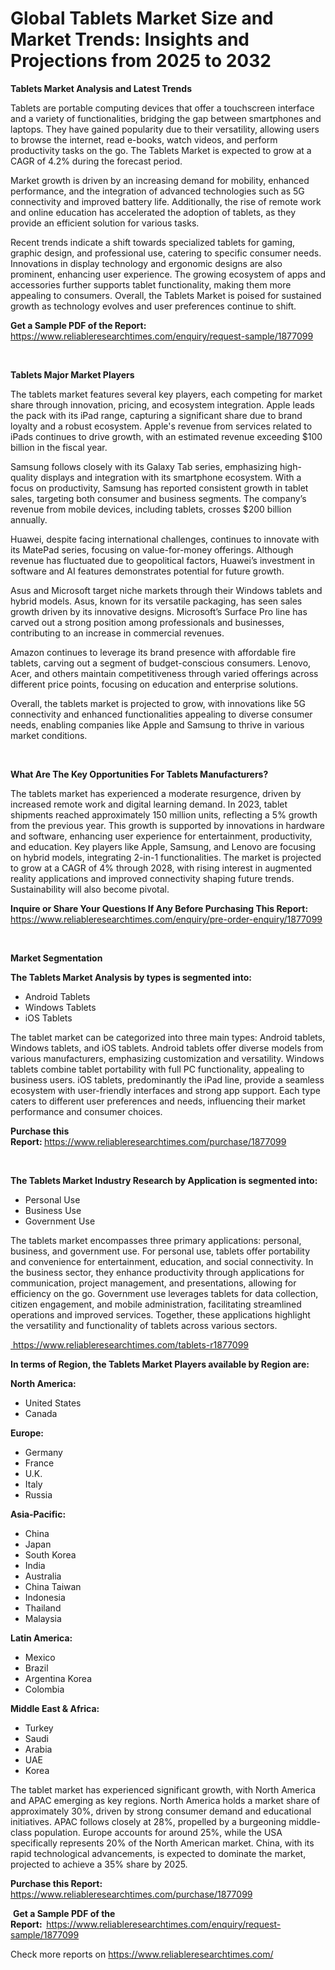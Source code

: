 <p><h1>Global Tablets Market Size and Market Trends: Insights and Projections from 2025 to 2032</h1></p><p><strong>Tablets Market Analysis and Latest Trends</strong></p>
<p><p>Tablets are portable computing devices that offer a touchscreen interface and a variety of functionalities, bridging the gap between smartphones and laptops. They have gained popularity due to their versatility, allowing users to browse the internet, read e-books, watch videos, and perform productivity tasks on the go. The Tablets Market is expected to grow at a CAGR of 4.2% during the forecast period.</p><p>Market growth is driven by an increasing demand for mobility, enhanced performance, and the integration of advanced technologies such as 5G connectivity and improved battery life. Additionally, the rise of remote work and online education has accelerated the adoption of tablets, as they provide an efficient solution for various tasks.</p><p>Recent trends indicate a shift towards specialized tablets for gaming, graphic design, and professional use, catering to specific consumer needs. Innovations in display technology and ergonomic designs are also prominent, enhancing user experience. The growing ecosystem of apps and accessories further supports tablet functionality, making them more appealing to consumers. Overall, the Tablets Market is poised for sustained growth as technology evolves and user preferences continue to shift.</p></p>
<p><strong>Get a Sample PDF of the Report:&nbsp;</strong> <a href="https://www.reliableresearchtimes.com/enquiry/request-sample/1877099?utm_campaign=3518&utm_medium=2&utm_source=Github&utm_content=ia&utm_term=06042025&utm_id=tablets">https://www.reliableresearchtimes.com/enquiry/request-sample/1877099</a></p>
<p>&nbsp;</p>
<p><strong>Tablets Major Market Players</strong></p>
<p><p>The tablets market features several key players, each competing for market share through innovation, pricing, and ecosystem integration. Apple leads the pack with its iPad range, capturing a significant share due to brand loyalty and a robust ecosystem. Apple's revenue from services related to iPads continues to drive growth, with an estimated revenue exceeding $100 billion in the fiscal year.</p><p>Samsung follows closely with its Galaxy Tab series, emphasizing high-quality displays and integration with its smartphone ecosystem. With a focus on productivity, Samsung has reported consistent growth in tablet sales, targeting both consumer and business segments. The company’s revenue from mobile devices, including tablets, crosses $200 billion annually.</p><p>Huawei, despite facing international challenges, continues to innovate with its MatePad series, focusing on value-for-money offerings. Although revenue has fluctuated due to geopolitical factors, Huawei’s investment in software and AI features demonstrates potential for future growth.</p><p>Asus and Microsoft target niche markets through their Windows tablets and hybrid models. Asus, known for its versatile packaging, has seen sales growth driven by its innovative designs. Microsoft’s Surface Pro line has carved out a strong position among professionals and businesses, contributing to an increase in commercial revenues.</p><p>Amazon continues to leverage its brand presence with affordable fire tablets, carving out a segment of budget-conscious consumers. Lenovo, Acer, and others maintain competitiveness through varied offerings across different price points, focusing on education and enterprise solutions.</p><p>Overall, the tablets market is projected to grow, with innovations like 5G connectivity and enhanced functionalities appealing to diverse consumer needs, enabling companies like Apple and Samsung to thrive in various market conditions.</p></p>
<p>&nbsp;</p>
<p><strong>What Are The Key Opportunities For Tablets Manufacturers?</strong></p>
<p><p>The tablets market has experienced a moderate resurgence, driven by increased remote work and digital learning demand. In 2023, tablet shipments reached approximately 150 million units, reflecting a 5% growth from the previous year. This growth is supported by innovations in hardware and software, enhancing user experience for entertainment, productivity, and education. Key players like Apple, Samsung, and Lenovo are focusing on hybrid models, integrating 2-in-1 functionalities. The market is projected to grow at a CAGR of 4% through 2028, with rising interest in augmented reality applications and improved connectivity shaping future trends. Sustainability will also become pivotal.</p></p>
<p><strong>Inquire or Share Your Questions If Any Before Purchasing This Report:</strong> <a href="https://www.reliableresearchtimes.com/enquiry/pre-order-enquiry/1877099?utm_campaign=3518&utm_medium=2&utm_source=Github&utm_content=ia&utm_term=06042025&utm_id=tablets">https://www.reliableresearchtimes.com/enquiry/pre-order-enquiry/1877099</a></p>
<p>&nbsp;</p>
<p><strong>Market Segmentation</strong></p>
<p><strong>The Tablets Market Analysis by types is segmented into:</strong></p>
<p><ul><li>Android Tablets</li><li>Windows Tablets</li><li>iOS Tablets</li></ul></p>
<p><p>The tablet market can be categorized into three main types: Android tablets, Windows tablets, and iOS tablets. Android tablets offer diverse models from various manufacturers, emphasizing customization and versatility. Windows tablets combine tablet portability with full PC functionality, appealing to business users. iOS tablets, predominantly the iPad line, provide a seamless ecosystem with user-friendly interfaces and strong app support. Each type caters to different user preferences and needs, influencing their market performance and consumer choices.</p></p>
<p><strong>Purchase this Report:&nbsp;</strong><a href="https://www.reliableresearchtimes.com/purchase/1877099?utm_campaign=3518&utm_medium=2&utm_source=Github&utm_content=ia&utm_term=06042025&utm_id=tablets">https://www.reliableresearchtimes.com/purchase/1877099</a></p>
<p>&nbsp;</p>
<p><strong>The Tablets Market Industry Research by Application is segmented into:</strong></p>
<p><ul><li>Personal Use</li><li>Business Use</li><li>Government Use</li></ul></p>
<p><p>The tablets market encompasses three primary applications: personal, business, and government use. For personal use, tablets offer portability and convenience for entertainment, education, and social connectivity. In the business sector, they enhance productivity through applications for communication, project management, and presentations, allowing for efficiency on the go. Government use leverages tablets for data collection, citizen engagement, and mobile administration, facilitating streamlined operations and improved services. Together, these applications highlight the versatility and functionality of tablets across various sectors.</p></p>
<p><a href="https://www.reliableresearchtimes.com/tablets-r1877099?utm_campaign=3518&utm_medium=2&utm_source=Github&utm_content=ia&utm_term=06042025&utm_id=tablets">&nbsp;https://www.reliableresearchtimes.com/tablets-r1877099</a></p>
<p><strong>In terms of Region, the Tablets Market Players available by Region are:</strong></p>
<p>
    <p> <strong> North America: </strong>
        <ul>
            <li>United States</li>
            <li>Canada</li>
        </ul>
        </p> 
    <p> <strong> Europe: </strong>
        <ul>
            <li>Germany</li>
            <li>France</li>
            <li>U.K.</li>
            <li>Italy</li>
            <li>Russia</li>
        </ul>
        </p> 
    <p> <strong> Asia-Pacific: </strong>
        <ul>
            <li>China</li>
            <li>Japan</li>
            <li>South Korea</li>
            <li>India</li>
            <li>Australia</li>
            <li>China Taiwan</li>
            <li>Indonesia</li>
            <li>Thailand</li>
            <li>Malaysia</li>
        </ul>
        </p> 
    <p> <strong> Latin America: </strong>
        <ul>
            <li>Mexico</li>
            <li>Brazil</li>
            <li>Argentina Korea</li>
            <li>Colombia</li>
        </ul>
        </p> 
    <p> <strong> Middle East & Africa: </strong>
        <ul>
            <li>Turkey</li>
            <li>Saudi</li>
            <li>Arabia</li>
            <li>UAE</li>
            <li>Korea</li>
        </ul>
    </p>
    </p>
<p><p>The tablet market has experienced significant growth, with North America and APAC emerging as key regions. North America holds a market share of approximately 30%, driven by strong consumer demand and educational initiatives. APAC follows closely at 28%, propelled by a burgeoning middle-class population. Europe accounts for around 25%, while the USA specifically represents 20% of the North American market. China, with its rapid technological advancements, is expected to dominate the market, projected to achieve a 35% share by 2025.</p></p>
<p><strong>Purchase this Report: </strong><a href="https://www.reliableresearchtimes.com/purchase/1877099?utm_campaign=3518&utm_medium=2&utm_source=Github&utm_content=ia&utm_term=06042025&utm_id=tablets">https://www.reliableresearchtimes.com/purchase/1877099</a></p>
<p>&nbsp;<strong>Get a Sample PDF of the Report:&nbsp;&nbsp;</strong><a href="https://www.reliableresearchtimes.com/enquiry/request-sample/1877099?utm_campaign=3518&utm_medium=2&utm_source=Github&utm_content=ia&utm_term=06042025&utm_id=tablets">https://www.reliableresearchtimes.com/enquiry/request-sample/1877099</a></p>
<p><strong></strong></p>
<p>Check more reports on <a href="https://www.reliableresearchtimes.com/?utm_campaign=3518&utm_medium=2&utm_source=Github&utm_content=ia&utm_term=06042025&utm_id=tablets">https://www.reliableresearchtimes.com/</a></p>